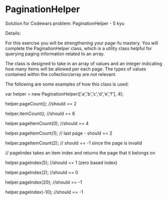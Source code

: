 # PaginationHelper

Solution for Codewars problem: PaginationHelper - 5 kyu

Details:

For this exercise you will be strengthening your page-fu mastery. You will complete the PaginationHelper class, which is a utility class helpful for querying paging information related to an array.

The class is designed to take in an array of values and an integer indicating how many items will be allowed per each page. The types of values contained within the collection/array are not relevant.


The following are some examples of how this class is used:

var helper = new PaginationHelper(['a','b','c','d','e','f'], 4);

helper.pageCount(); //should == 2

helper.itemCount(); //should == 6

helper.pageItemCount(0); //should == 4

helper.pageItemCount(1); // last page - should == 2

helper.pageItemCount(2); // should == -1 since the page is invalid


// pageIndex takes an item index and returns the page that it belongs on

helper.pageIndex(5); //should == 1 (zero based index)

helper.pageIndex(2); //should == 0

helper.pageIndex(20); //should == -1

helper.pageIndex(-10); //should == -1
